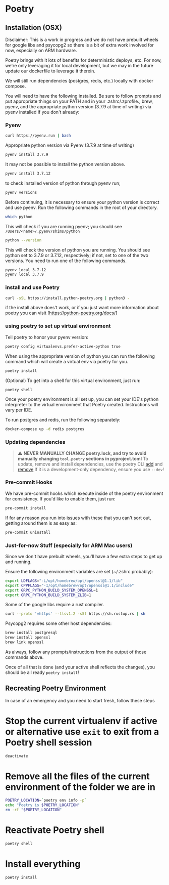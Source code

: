 # Poetry

## Installation (OSX)

Disclaimer: This is a work in progress and we do not have prebuilt wheels for google libs and psycopg2 so there is a bit of extra work involved for now, especially on ARM hardware.

Poetry brings with it lots of benefits for deterministic deploys, etc. For now, we're only leveraging it for local development, but we may in the future update our dockerfile to leverage it therein.

We will still run dependencies (postgres, redis, etc.) locally with docker compose.

You will need to have the following installed. Be sure to follow prompts and put appropriate things on your PATH and in your .zshrc/.zprofile., brew, pyenv, and the appropriate python version (3.7.9 at time of writing) via pyenv installed if you don't already:



### Pyenv

```bash
curl https://pyenv.run | bash
```

Appropriate python version via Pyenv (3.7.9 at time of writing)

```bash
pyenv install 3.7.9
```

It may not be possible to install the python version above.

```bash
pyenv install 3.7.12
```

to check installed version of python through pyenv run;

```bash
pyenv versions
```

Before continuing, it is necessary to ensure your python version is correct and use pyenv. Run the following commands in the root of your directory.

```bash
which python
```

This will check if you are running pyenv; you should see `/Users/<name>/.pyenv/shims/python`

```bash
python --version
```

This will check the version of python you are running. You should see python set to 3.7.9 or 3.7.12, respectively; if not, set to one of the two versions. You need to run one of the following commands.

```bash
pyenv local 3.7.12
pyenv local 3.7.9
```

### install and use Poetry

```bash
curl -sSL https://install.python-poetry.org | python3 -
```

if the install above does't work, or if you just want more information about poetry you can visit [https://python-poetry.org/docs/]

### using poetry to set up virtual environment

Tell poetry to honor your pyenv version:
```bash
poetry config virtualenvs.prefer-active-python true
```

When using the appropriate version of python you can run the following command which will create a virtual env via poetry for you.

```bash
poetry install
```

(Optional) To get into a shell for this virtual environment, just run:

```bash
poetry shell
```

Once your poetry environment is all set up, you can set your IDE's python interpreter to the virtual environment that Poetry created.
Instructions will vary per IDE.


To run postgres and redis, run the following separately:

```bash
docker-compose up -d redis postgres
```

### Updating dependencies

> :warning: **NEVER MANUALLY CHANGE poetry.lock, and try to avoid manually changing `tool.poetry` sections in pyproject.toml**
To update, remove and install dependencies, use the poetry CLI [add](https://python-poetry.org/docs/cli/#add) and [remove](https://python-poetry.org/docs/cli/#remove)
If it is a development-only dependency, ensure you use `--dev`!

### Pre-commit Hooks

We have pre-commit hooks which execute inside of the poetry environment for consistency. If you'd like to enable them, just run:

```bash
pre-commit install
```

If for any reason you run into issues with these that you can't sort out, getting around them is as easy as:

```bash
pre-commit uninstall
```

### Just-for-now Stuff (especially for ARM Mac users)

Since we don't have prebuilt wheels, you'll have a few extra steps to get up and running.

Ensure the following environment variables are set (~/.zshrc probably):

```bash
export LDFLAGS="-L/opt/homebrew/opt/openssl@1.1/lib"
export CPPFLAGS="-I/opt/homebrew/opt/openssl@1.1/include"
export GRPC_PYTHON_BUILD_SYSTEM_OPENSSL=1
export GRPC_PYTHON_BUILD_SYSTEM_ZLIB=1
```

Some of the google libs require a rust compiler.

```bash
curl --proto '=https' --tlsv1.2 -sSf https://sh.rustup.rs | sh
```

Psycopg2 requires some other host dependencies:

```bash
brew install postgresql
brew install openssl
brew link openssl
```

As always, follow any prompts/instructions from the output of those commands above.

Once of all that is done (and your active shell reflects the changes), you should be all ready `poetry install`!


## Recreating Poetry Environment
In case of an emergency and you need to start fresh, follow these steps

# Stop the current virtualenv if active or alternative use `exit` to exit from a Poetry shell session

```bash
deactivate
```

# Remove all the files of the current environment of the folder we are in

```bash
POETRY_LOCATION=`poetry env info -p`
echo "Poetry is $POETRY_LOCATION"
rm -rf "$POETRY_LOCATION"
```

# Reactivate Poetry shell
```bash
poetry shell
```

# Install everything
```bash
poetry install
```
